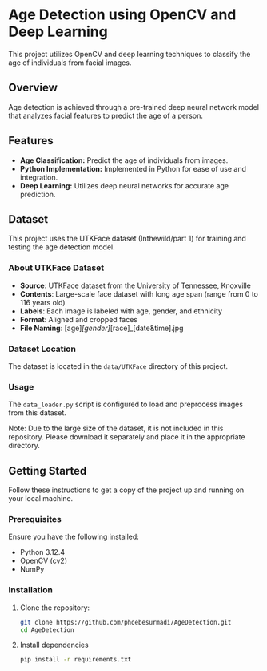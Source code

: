 # Age Detection using OpenCV and Deep Learning

This project utilizes OpenCV and deep learning techniques to classify the age of individuals from facial images.

## Overview

Age detection is achieved through a pre-trained deep neural network model that analyzes facial features to predict the age of a person.

## Features

- **Age Classification:** Predict the age of individuals from images.
- **Python Implementation:** Implemented in Python for ease of use and integration.
- **Deep Learning:** Utilizes deep neural networks for accurate age prediction.

## Dataset

This project uses the UTKFace dataset (Inthewild/part 1) for training and testing the age detection model.

### About UTKFace Dataset
- **Source**: UTKFace dataset from the University of Tennessee, Knoxville
- **Contents**: Large-scale face dataset with long age span (range from 0 to 116 years old)
- **Labels**: Each image is labeled with age, gender, and ethnicity
- **Format**: Aligned and cropped faces
- **File Naming**: [age]_[gender]_[race]_[date&time].jpg

### Dataset Location
The dataset is located in the `data/UTKFace` directory of this project.

### Usage
The `data_loader.py` script is configured to load and preprocess images from this dataset.

Note: Due to the large size of the dataset, it is not included in this repository. Please download it separately and place it in the appropriate directory.

## Getting Started

Follow these instructions to get a copy of the project up and running on your local machine.

### Prerequisites

Ensure you have the following installed:

- Python 3.12.4
- OpenCV (cv2)
- NumPy

### Installation

1. Clone the repository:
   ```bash
   git clone https://github.com/phoebesurmadi/AgeDetection.git
   cd AgeDetection
   ```
2. Install dependencies
   ```bash
   pip install -r requirements.txt
   ```

